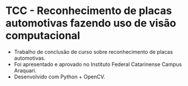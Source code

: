 # TCC - Reconhecimento de placas automotivas fazendo uso de visão computacional

* Trabalho de conclusão de curso sobre reconhecimento de placas automotivas.
* Foi apresentado e aprovado no Instituto Federal Catarinense Campus Araquari.
* Desenvolvido com Python + OpenCV.
